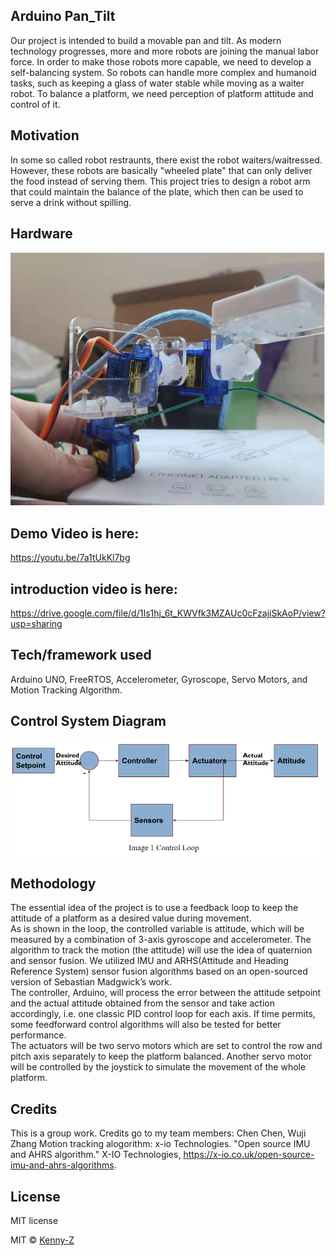 ## Arduino Pan_Tilt
Our project is intended to build a movable pan and tilt. As modern technology progresses, more and more robots are joining the manual labor force. In order to make those robots more capable, we need to develop a self-balancing system. So robots can handle more complex and humanoid tasks, such as keeping a glass of water stable while moving  as a waiter robot. To balance a platform, we need perception of platform attitude and control of it.

## Motivation
In some so called robot restraunts, there exist the robot waiters/waitressed. However, these robots are basically "wheeled plate" that can only deliver the food instead of serving them. This project tries to design a robot arm that could maintain the balance of the plate, which then can be used to serve a drink without spilling.

## Hardware
![alt text](https://github.com/Kenny-Z/Pan_Tilt/blob/main/image/image.PNG?raw=true)
## Demo Video is here:  
https://youtu.be/7a1tUkKl7bg  
## introduction video is here:  
https://drive.google.com/file/d/1Is1hj_6t_KWVfk3MZAUc0cFzajiSkAoP/view?usp=sharing  
## Tech/framework used
Arduino UNO, FreeRTOS, Accelerometer, Gyroscope, Servo Motors, and Motion Tracking Algorithm.

## Control System Diagram
![alt text](https://github.com/Kenny-Z/Pan_Tilt/blob/main/image/digram.PNG?raw=true)

## Methodology
The essential idea of the project is to use a feedback loop to keep the attitude of a platform as a desired value during movement.   
As is shown in the loop, the controlled variable is attitude, which will be measured by a combination of 3-axis gyroscope and accelerometer. The algorithm to track the motion (the attitude) will use the idea of quaternion and sensor fusion. We utilized IMU and ARHS(Attitude and Heading Reference System) sensor fusion algorithms based on an open-sourced version of Sebastian Madgwick’s work.  
The controller, Arduino, will process the error between the attitude setpoint and the actual attitude obtained from the sensor and take action accordingly, i.e. one classic PID control loop for each axis. If time permits, some feedforward control algorithms will also be tested for better performance.  
The actuators will be two servo motors which are set to control the row and pitch axis separately to keep the platform balanced. Another servo motor will be controlled by the joystick to simulate the movement of the whole platform.

## Credits
This is a group work. Credits go to my team members: Chen Chen, Wuji Zhang
Motion tracking alogorithm: 
x-io Technologies. "Open source IMU and AHRS algorithm." X-IO Technologies, 
https://x-io.co.uk/open-source-imu-and-ahrs-algorithms.

## License
MIT license

MIT © [Kenny-Z]()
 
